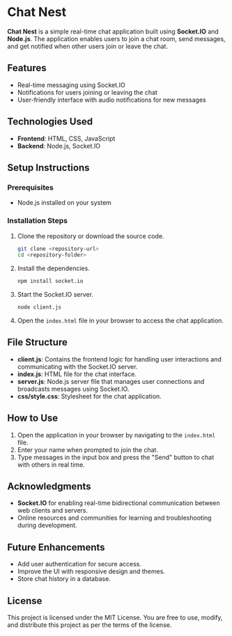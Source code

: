 # Chat Nest

**Chat Nest** is a simple real-time chat application built using **Socket.IO** and **Node.js**. The application enables users to join a chat room, send messages, and get notified when other users join or leave the chat.

## Features

- Real-time messaging using Socket.IO
- Notifications for users joining or leaving the chat
- User-friendly interface with audio notifications for new messages

## Technologies Used

- **Frontend**: HTML, CSS, JavaScript
- **Backend**: Node.js, Socket.IO

## Setup Instructions

### Prerequisites

- Node.js installed on your system

### Installation Steps

1. Clone the repository or download the source code.
   ```bash
   git clone <repository-url>
   cd <repository-folder>
   ```

2. Install the dependencies.
   ```bash
   npm install socket.io
   ```

3. Start the Socket.IO server.
   ```bash
   node client.js
   ```

4. Open the `index.html` file in your browser to access the chat application.

## File Structure

- **client.js**: Contains the frontend logic for handling user interactions and communicating with the Socket.IO server.
- **index.js**: HTML file for the chat interface.
- **server.js**: Node.js server file that manages user connections and broadcasts messages using Socket.IO.
- **css/style.css**: Stylesheet for the chat application.

## How to Use

1. Open the application in your browser by navigating to the `index.html` file.
2. Enter your name when prompted to join the chat.
3. Type messages in the input box and press the "Send" button to chat with others in real time.

## Acknowledgments

- **Socket.IO** for enabling real-time bidirectional communication between web clients and servers.
- Online resources and communities for learning and troubleshooting during development.

## Future Enhancements

- Add user authentication for secure access.
- Improve the UI with responsive design and themes.
- Store chat history in a database.

## License

This project is licensed under the MIT License. You are free to use, modify, and distribute this project as per the terms of the license.

